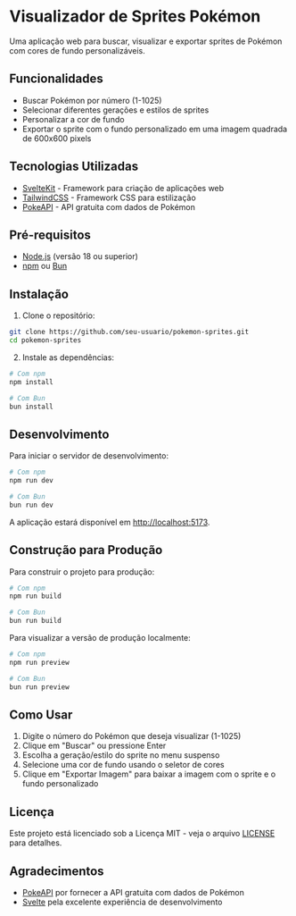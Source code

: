 # Visualizador de Sprites Pokémon

Uma aplicação web para buscar, visualizar e exportar sprites de Pokémon com cores de fundo personalizáveis.

## Funcionalidades

- Buscar Pokémon por número (1-1025)
- Selecionar diferentes gerações e estilos de sprites
- Personalizar a cor de fundo
- Exportar o sprite com o fundo personalizado em uma imagem quadrada de 600x600 pixels

## Tecnologias Utilizadas

- [SvelteKit](https://kit.svelte.dev/) - Framework para criação de aplicações web
- [TailwindCSS](https://tailwindcss.com/) - Framework CSS para estilização
- [PokeAPI](https://pokeapi.co/) - API gratuita com dados de Pokémon

## Pré-requisitos

- [Node.js](https://nodejs.org/) (versão 18 ou superior)
- [npm](https://www.npmjs.com/) ou [Bun](https://bun.sh/)

## Instalação

1. Clone o repositório:

```bash
git clone https://github.com/seu-usuario/pokemon-sprites.git
cd pokemon-sprites
```

2. Instale as dependências:

```bash
# Com npm
npm install

# Com Bun
bun install
```

## Desenvolvimento

Para iniciar o servidor de desenvolvimento:

```bash
# Com npm
npm run dev

# Com Bun
bun run dev
```

A aplicação estará disponível em [http://localhost:5173](http://localhost:5173).

## Construção para Produção

Para construir o projeto para produção:

```bash
# Com npm
npm run build

# Com Bun
bun run build
```

Para visualizar a versão de produção localmente:

```bash
# Com npm
npm run preview

# Com Bun
bun run preview
```

## Como Usar

1. Digite o número do Pokémon que deseja visualizar (1-1025)
2. Clique em "Buscar" ou pressione Enter
3. Escolha a geração/estilo do sprite no menu suspenso
4. Selecione uma cor de fundo usando o seletor de cores
5. Clique em "Exportar Imagem" para baixar a imagem com o sprite e o fundo personalizado

## Licença

Este projeto está licenciado sob a Licença MIT - veja o arquivo [LICENSE](LICENSE) para detalhes.

## Agradecimentos

- [PokeAPI](https://pokeapi.co/) por fornecer a API gratuita com dados de Pokémon
- [Svelte](https://svelte.dev/) pela excelente experiência de desenvolvimento
